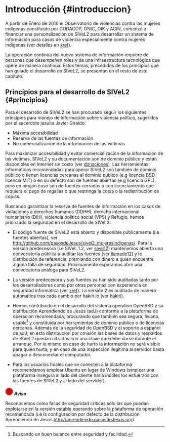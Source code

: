 # Introducción {#introduccion}

A partir de Enero de 2016 el Observatorio de violencias contra las mujeres 
indígenas constituido por CODACOP, ONIC, OIK y ACIN,
comenzó a financiar una personalización de SIVeL2 para 
desarrollar un sistema de información para casos de violencia 
especialmente contra mujeres indígenas (ver detalles en [xref](#creditos)).

La operación continúa del nuevo sistema de información requiere de 
personas que desempeñen roles y de una infraestructura tecnológica que 
opere de manera continua. 
Estos temas, precedidos de los principios que han guiado el desarrollo de 
SIVeL2, se presentan en el resto de este capítulo.

## Principios para el desarrollo de SIVeL2 {#principios}

Para el desarrollo de SIVeL2 se han procurado seguir los siguientes 
principios para manejo de información sobre violencia política, sugeridos 
por el sacerdote jesuita Javier Giraldo:

+ Máxima accesibilidad
+ Reserva de las fuentes de información
+ No comercialización de la información de las víctimas

Para maximizar accesibilidad y evitar comercialización de la información 
de las víctimas, SIVeL2 y su documentación son de dominio público y están 
disponibles en Internet sin costo (ver
[donaciones](http://www.pasosdejesus.org/index.php?pag=ayudenos)). 
Las herramientas informáticas recomendadas para operar SIVeL2 son 
también de dominio público o tienen licencias cercanas al dominio 
público (e.g licencia BSD, licencia MIT) o en su defecto son de 
fuentes abiertas (e.g licencia GPL), pero en ningún caso son de fuentes 
cerradas o con licenciamiento que requiera el pago de regalías o que 
restringa la copia o la redistribución de copias.

Buscando garantizar la reserva de fuentes de información en los casos de 
violaciones a derechos humanos (DDHH), derecho internacional humanitario 
(DIH), violencia político social (VPS) y Refugio, hemos priorizado la 
seguridad en el desarrollo de SIVeL2:

+ El código fuente de SIVeL2 está abierto y disponible públicamente 
  (i.e fuentes abiertas), ver 
  <http://github.com/pasosdeJesus/sivel2_mujeresindigenas/>. 
  Para la versión predecesora (i.e SIVeL 1.2, ver 
  [sivel12](#bibliografia)) mantenemos abierta una convocatoria pública 
  a auditar las fuentes (ver [llamado12](#bibliografia)) y la distribución de 
  referencia, premiando con dinero a quien encuentre alguna falla de 
  seguridad.  Proximamente esperamos abrir una convocatoria análoga para 
  SIVeL2.

+ La versión predecesora y sus fuentes ya han sido auditadas tanto por 
  los desarrolladores como por otras personas con experiencia en seguridad 
  informática (ver [xref](#creditos)).  La versión 2 es auditada de manera 
  automática tras cada cambio por hakiri.io (ver [hakiri](#bibliografia)).

+ Hemos contribuido en el desarrollo del sistema operativo OpenBSD y su 
  distribución Aprendiendo de Jesús (adJ) conforme a la plataforma de 
  operación recomendada, procurando que también sea segura, liviana, 
  usable[^intro.1] y constituida por herramientas de dominio público o de 
  licencias cercanas.  Además de la seguridad de OpenBSD y el soporte
  a español de adJ, en esta distribución por omisión las bases de datos 
  y respaldos de SIVeL2 quedan cifrados con una clave que debe darse 
  durante el arranque.  Por lo mismo en caso de hurto la información no 
  será visible para quien hurta, y en caso de una inspección ilegitima 
  al servidor basta apagar o desconectar el computador.

[^intro.1]: Buscando un buen balance entre seguridad y facilidad.

+ Para los usuarios finales que se conecten a la plataforma recomendamos
  emplear Ubuntu en lugar de Windows (emplear una plataforma insegura 
  al lado del cliente haría inútiles los esfuerzos con las fuentes de 
  SIVeL2 y al lado del servidor).


![Aviso](img/aviso.png)
***Aviso***

Reconocemos como fallas de seguridad críticas sólo las que puedan 
explotarse en la versión estable operando sobre la plataforma de 
operación recomendada 
(i.e la configuración por defecto de la distribución Aprendiendo de 
Jesús <http://aprendiendo.pasosdeJesus.org>).


